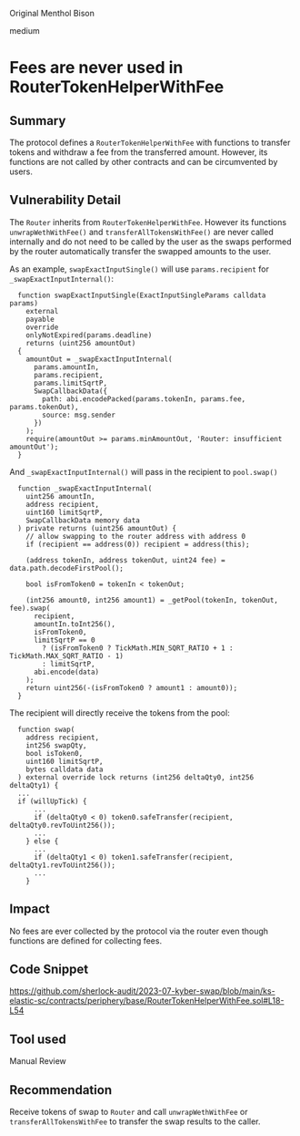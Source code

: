 Original Menthol Bison

medium

# Fees are never used in RouterTokenHelperWithFee
## Summary

The protocol defines a `RouterTokenHelperWithFee` with functions to transfer tokens and withdraw a fee from the transferred amount. However, its functions are not called by other contracts and can be circumvented by users.

## Vulnerability Detail

The `Router` inherits from `RouterTokenHelperWithFee`. However its functions `unwrapWethWithFee()` and `transferAllTokensWithFee()` are never called internally and do not need to be called by the user as the swaps performed by the router automatically transfer the swapped amounts to the user.

As an example, `swapExactInputSingle()` will use `params.recipient` for `_swapExactInputInternal()`:

```solidity
  function swapExactInputSingle(ExactInputSingleParams calldata params)
    external
    payable
    override
    onlyNotExpired(params.deadline)
    returns (uint256 amountOut)
  {
    amountOut = _swapExactInputInternal(
      params.amountIn,
      params.recipient,
      params.limitSqrtP,
      SwapCallbackData({
        path: abi.encodePacked(params.tokenIn, params.fee, params.tokenOut),
        source: msg.sender
      })
    );
    require(amountOut >= params.minAmountOut, 'Router: insufficient amountOut');
  }
```

And `_swapExactInputInternal()` will pass in the recipient to `pool.swap()`

```solidity
  function _swapExactInputInternal(
    uint256 amountIn,
    address recipient,
    uint160 limitSqrtP,
    SwapCallbackData memory data
  ) private returns (uint256 amountOut) {
    // allow swapping to the router address with address 0
    if (recipient == address(0)) recipient = address(this);

    (address tokenIn, address tokenOut, uint24 fee) = data.path.decodeFirstPool();

    bool isFromToken0 = tokenIn < tokenOut;

    (int256 amount0, int256 amount1) = _getPool(tokenIn, tokenOut, fee).swap(
      recipient,
      amountIn.toInt256(),
      isFromToken0,
      limitSqrtP == 0
        ? (isFromToken0 ? TickMath.MIN_SQRT_RATIO + 1 : TickMath.MAX_SQRT_RATIO - 1)
        : limitSqrtP,
      abi.encode(data)
    );
    return uint256(-(isFromToken0 ? amount1 : amount0));
  }
```

The recipient will directly receive the tokens from the pool:

```solidity
  function swap(
    address recipient,
    int256 swapQty,
    bool isToken0,
    uint160 limitSqrtP,
    bytes calldata data
  ) external override lock returns (int256 deltaQty0, int256 deltaQty1) {
  ...
  if (willUpTick) {
      ...
      if (deltaQty0 < 0) token0.safeTransfer(recipient, deltaQty0.revToUint256());
      ...
    } else {
      ...
      if (deltaQty1 < 0) token1.safeTransfer(recipient, deltaQty1.revToUint256());
      ...
    }
```

## Impact

No fees are ever collected by the protocol via the router even though functions are defined for collecting fees.

## Code Snippet

https://github.com/sherlock-audit/2023-07-kyber-swap/blob/main/ks-elastic-sc/contracts/periphery/base/RouterTokenHelperWithFee.sol#L18-L54

## Tool used

Manual Review

## Recommendation

Receive tokens of swap to `Router` and call `unwrapWethWithFee` or `transferAllTokensWithFee` to transfer the swap results to the caller.
